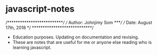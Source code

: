 # javascript-notes
/***************************/
/* Author: Johnjimy Som ****/
/* Date: August 17th, 2018 */
****************************/

- Education purposes. Updating on documentation and revising.
- These are notes that are useful for me or anyone else reading who is learning javascript.
